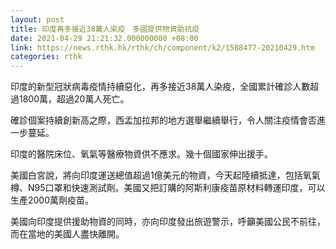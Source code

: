 ```yaml
---
layout: post
title: 印度再多接近38萬人染疫　多國提供物資助抗疫
date: 2021-04-29 21:21:32.000000000 +08:00
link: https://news.rthk.hk/rthk/ch/component/k2/1588477-20210429.htm
categories: rthk
---
```


印度的新型冠狀病毒疫情持續惡化，再多接近38萬人染疫，全國累計確診人數超過1800萬，超過20萬人死亡。

確診個案持續創新高之際，西孟加拉邦的地方選舉繼續舉行，令人關注疫情會否進一步蔓延。

印度的醫院床位、氧氣等醫療物資供不應求。幾十個國家伸出援手。

美國白宮說，將向印度運送總值超過1億美元的物資，今天起陸續抵達，包括氧氣樽、N95口罩和快速測試劑。美國又把訂購的阿斯利康疫苗原材料轉運印度，可以生產2000萬劑疫苗。

美國向印度提供援助物資的同時，亦向印度發出旅遊警示，呼籲美國公民不前往，而在當地的美國人盡快離開。
